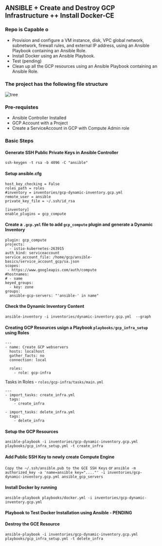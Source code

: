 ## ANSIBLE + Create and Destroy GCP Infrastructure  ++  Install Docker-CE

### Repo is Capable o 
- Provision and configure a VM instance, disk, VPC global network, subnetwork, firewall rules, and external IP address, using an Ansible Playbook containing an Ansible Role.
- Install Docker using an Ansible Playbook.
- Test (pending)
- Clean up all the GCP resources using an Ansible Playbook containing an Ansible Role.

### The project has the following file structure

![tree](https://user-images.githubusercontent.com/28925814/92947616-d9c2e180-f475-11ea-8979-4a33c8c91f92.png)

### Pre-requistes
- Ansible Controller Installed
- GCP Account with a Project
- Create a ServiceAccount in GCP with Compute Admin role

### Basic Steps

#### Generate SSH Public Private Keys in Ansible Controller
```ssh-keygen -t rsa -b 4096 -C "ansible"```

#### Setup ansible.cfg
```[defaults]
host_key_checking = False
roles_path = roles
#inventory = inventories/gcp-dynamic-inventory.gcp.yml
remote_user = ansible
private_key_file = ~/.ssh/id_rsa

[inventory]
enable_plugins = gcp_compute
```

#### Create a `.gcp.yml` file to add `gcp_compute` plugin and generate a Dynamic Inventory
```
plugin: gcp_compute
projects:
  - istio-kubernetes-263915
auth_kind: serviceaccount
service_account_file: /home/gcp/ansible-basics/service_account_gcp/sa.json
scopes:
 - https://www.googleapis.com/auth/compute
#hostnames:
# - name
keyed_groups:
  - key: zone
groups:
  ansible-gcp-servers: "'ansible-' in name"
```

#### Check the Dynamic Inventory Content
`ansible-inventory -i inventories/dynamic-inventory.gcp.yml  --graph`

#### Creating GCP Resources usign a Playbook `playbooks/gcp_infra_setup` using Roles
```
---
- name: Create GCP webservers
  hosts: localhost
  gather_facts: no
  connection: local

  roles:
    - role: gcp-infra
```

Tasks in Roles - `roles/gcp-infra/tasks/main.yml`
```
---
- import_tasks: create_infra.yml
  tags:
    - create_infra

- import_tasks: delete_infra.yml
  tags:
    - delete_infra
```

#### Setup the GCP Resources 
`ansible-playbook -i inventories/gcp-dynamic-inventory.gcp.yml playbooks/gcp_infra_setup.yml -t create_infra`

#### Add Public SSH Key to newly create Compute Engine
`Copy the ~/.ssh/ansible.pub to the GCE SSH Keys`
or
`ansible -m authorized_key -a 'name=ansible key="...."' -i inventories/gcp-dynamic-inventory.gcp.yml ansible_gcp_servers`

#### Install Docker by running
`ansible-playbook playbooks/docker.yml -i inventories/gcp-dynamic-inventory.gcp.yml`

#### Playbook to Test Docker Installation using Ansible - PENDING

#### Destroy the GCE Resource 
`ansible-playbook -i inventories/gcp-dynamic-inventory.gcp.yml playbooks/gcp_infra_setup.yml -t delete_infra`

